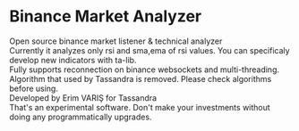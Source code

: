 # Binance Market Analyzer  
Open source binance market listener & technical analyzer  
Currently it analyzes only rsi and sma,ema of rsi values. You can specificaly develop new indicators with ta-lib.  
Fully supports reconnection on binance websockets and multi-threading.  
Algorithm that used by Tassandra is removed. Please check algorithms before using.  
Developed by Erim VARIŞ for Tassandra  
That's an experimental software. Don't make your investments without doing any programmatically upgrades.
